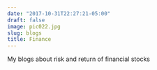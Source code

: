 ```yaml
---
date: "2017-10-31T22:27:21-05:00"
draft: false
image: pic022.jpg
slug: blogs
title: Finance
---
```


My blogs about risk and return of financial stocks
